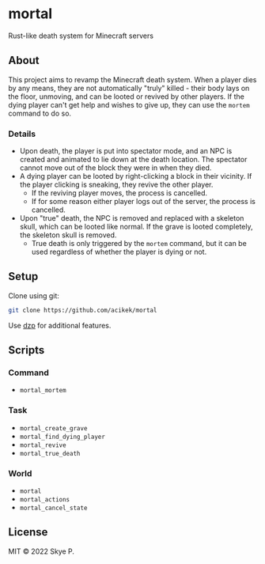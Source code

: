 # mortal

Rust-like death system for Minecraft servers

## About

This project aims to revamp the Minecraft death system. When a player dies by any means, they are not automatically "truly" killed - their body lays on the floor, unmoving, and can be looted or revived by other players. If the dying player can't get help and wishes to give up, they can use the `mortem` command to do so.

### Details

* Upon death, the player is put into spectator mode, and an NPC is created and animated to lie down at the death location. The spectator cannot move out of the block they were in when they died.
* A dying player can be looted by right-clicking a block in their vicinity. If the player clicking is sneaking, they revive the other player.
  * If the reviving player moves, the process is cancelled.
  * If for some reason either player logs out of the server, the process is cancelled.
* Upon "true" death, the NPC is removed and replaced with a skeleton skull, which can be looted like normal. If the grave is looted completely, the skeleton skull is removed.
  * True death is only triggered by the `mortem` command, but it can be used regardless of whether the player is dying or not.

## Setup

Clone using git:
```sh
git clone https://github.com/acikek/mortal
```
Use [dzp](https://github.com/acikek/dzp-rs) for additional features.

## Scripts

### Command

- `mortal_mortem`

### Task

- `mortal_create_grave`
- `mortal_find_dying_player`
- `mortal_revive`
- `mortal_true_death`

### World

- `mortal`
- `mortal_actions`
- `mortal_cancel_state`

## License

MIT © 2022 Skye P.
